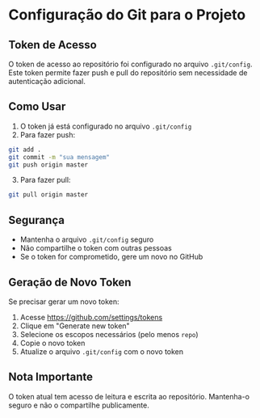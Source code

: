 # Configuração do Git para o Projeto

## Token de Acesso

O token de acesso ao repositório foi configurado no arquivo `.git/config`. Este token permite fazer push e pull do repositório sem necessidade de autenticação adicional.

## Como Usar

1. O token já está configurado no arquivo `.git/config`
2. Para fazer push:
```bash
git add .
git commit -m "sua mensagem"
git push origin master
```

3. Para fazer pull:
```bash
git pull origin master
```

## Segurança

- Mantenha o arquivo `.git/config` seguro
- Não compartilhe o token com outras pessoas
- Se o token for comprometido, gere um novo no GitHub

## Geração de Novo Token

Se precisar gerar um novo token:

1. Acesse https://github.com/settings/tokens
2. Clique em "Generate new token"
3. Selecione os escopos necessários (pelo menos `repo`)
4. Copie o novo token
5. Atualize o arquivo `.git/config` com o novo token

## Nota Importante

O token atual tem acesso de leitura e escrita ao repositório. Mantenha-o seguro e não o compartilhe publicamente. 